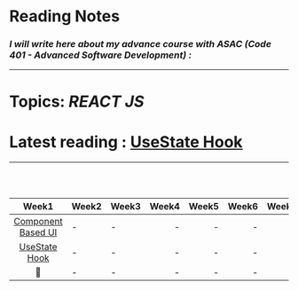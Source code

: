 # **Reading Notes**
### *I will write here about my advance course with ASAC (Code 401 - Advanced Software Development) :*


---
# **Topics:** *REACT JS*
# **Latest reading** : [UseState Hook](./useStateHook.md)

---


<br />
<br />

|Week1|Week2|Week3|Week4|Week5|Week6|Week7|
|:-------------:|:---------|:-------------|----:|----:|----:|----:|
|[Component Based UI](./Component-Based-UI.md)|-|-|-|-|-|-|
|[UseState Hook](./useStateHook.md)|-|-|-|-|-|-|
|🤝|-|-|-|-|-|-|
